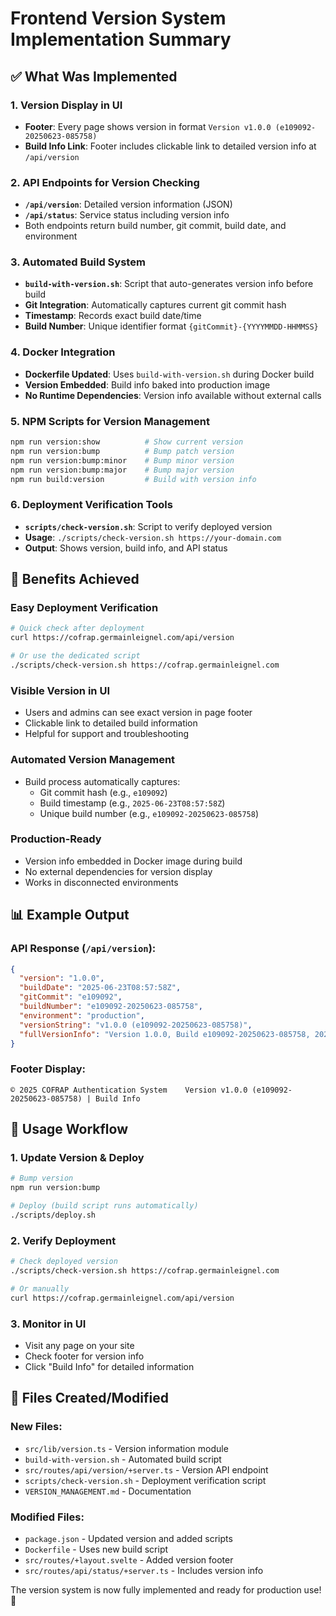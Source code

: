 # Frontend Version System Implementation Summary

## ✅ What Was Implemented

### 1. **Version Display in UI**
- **Footer**: Every page shows version in format `Version v1.0.0 (e109092-20250623-085758)`
- **Build Info Link**: Footer includes clickable link to detailed version info at `/api/version`

### 2. **API Endpoints for Version Checking**
- **`/api/version`**: Detailed version information (JSON)
- **`/api/status`**: Service status including version info
- Both endpoints return build number, git commit, build date, and environment

### 3. **Automated Build System**
- **`build-with-version.sh`**: Script that auto-generates version info before build
- **Git Integration**: Automatically captures current git commit hash
- **Timestamp**: Records exact build date/time
- **Build Number**: Unique identifier format `{gitCommit}-{YYYYMMDD-HHMMSS}`

### 4. **Docker Integration**
- **Dockerfile Updated**: Uses `build-with-version.sh` during Docker build
- **Version Embedded**: Build info baked into production image
- **No Runtime Dependencies**: Version info available without external calls

### 5. **NPM Scripts for Version Management**
```bash
npm run version:show          # Show current version
npm run version:bump          # Bump patch version
npm run version:bump:minor    # Bump minor version  
npm run version:bump:major    # Bump major version
npm run build:version         # Build with version info
```

### 6. **Deployment Verification Tools**
- **`scripts/check-version.sh`**: Script to verify deployed version
- **Usage**: `./scripts/check-version.sh https://your-domain.com`
- **Output**: Shows version, build info, and API status

## 🎯 Benefits Achieved

### **Easy Deployment Verification**
```bash
# Quick check after deployment
curl https://cofrap.germainleignel.com/api/version

# Or use the dedicated script
./scripts/check-version.sh https://cofrap.germainleignel.com
```

### **Visible Version in UI**
- Users and admins can see exact version in page footer
- Clickable link to detailed build information
- Helpful for support and troubleshooting

### **Automated Version Management**
- Build process automatically captures:
  - Git commit hash (e.g., `e109092`)
  - Build timestamp (e.g., `2025-06-23T08:57:58Z`)
  - Unique build number (e.g., `e109092-20250623-085758`)

### **Production-Ready**
- Version info embedded in Docker image during build
- No external dependencies for version display
- Works in disconnected environments

## 📊 Example Output

### API Response (`/api/version`):
```json
{
  "version": "1.0.0",
  "buildDate": "2025-06-23T08:57:58Z", 
  "gitCommit": "e109092",
  "buildNumber": "e109092-20250623-085758",
  "environment": "production",
  "versionString": "v1.0.0 (e109092-20250623-085758)",
  "fullVersionInfo": "Version 1.0.0, Build e109092-20250623-085758, 2025-06-23"
}
```

### Footer Display:
```
© 2025 COFRAP Authentication System    Version v1.0.0 (e109092-20250623-085758) | Build Info
```

## 🚀 Usage Workflow

### 1. **Update Version & Deploy**
```bash
# Bump version
npm run version:bump

# Deploy (build script runs automatically)
./scripts/deploy.sh
```

### 2. **Verify Deployment**  
```bash
# Check deployed version
./scripts/check-version.sh https://cofrap.germainleignel.com

# Or manually
curl https://cofrap.germainleignel.com/api/version
```

### 3. **Monitor in UI**
- Visit any page on your site
- Check footer for version info
- Click "Build Info" for detailed information

## 🔧 Files Created/Modified

### **New Files:**
- `src/lib/version.ts` - Version information module
- `build-with-version.sh` - Automated build script  
- `src/routes/api/version/+server.ts` - Version API endpoint
- `scripts/check-version.sh` - Deployment verification script
- `VERSION_MANAGEMENT.md` - Documentation

### **Modified Files:**
- `package.json` - Updated version and added scripts
- `Dockerfile` - Uses new build script
- `src/routes/+layout.svelte` - Added version footer
- `src/routes/api/status/+server.ts` - Includes version info

The version system is now fully implemented and ready for production use! 🎉
